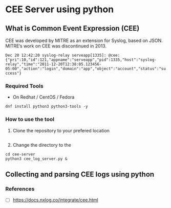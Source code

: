 # CEE Server  using python

## What is Common Event Expression (CEE)

CEE was developed by MITRE as an extension for Syslog, based on JSON. MITRE’s work on CEE was discontinued in 2013.


```Dec 20 12:42:20 syslog-relay serveapp[1335]: @cee: {"pri":10,"id":121,"appname":"serveapp","pid":1335,"host":"syslog-relay","time":"2011-12-20T12:38:05.123456-05:00","action":"login","domain":"app","object":"account","status":"success"}```


### Required Tools

* On Redhat / CentOS / Fedora
```
dnf install python3 python3-tools -y
```


### How to use the tool

1. Clone the repository to your prefered location
```

```

2. Change the directory to the

```
cd cee-server
python3 cee_log_server.py &

```


## Collecting and parsing CEE logs using python 



### References
- [ ] https://docs.nxlog.co/integrate/cee.html
